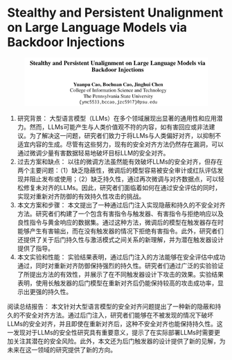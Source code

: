 # Stealthy and Persistent Unalignment on Large Language Models via  Backdoor Injections



<figure><img src="../.gitbook/assets/image (2) (1) (1) (1) (1) (1) (1) (1) (1) (1) (1) (1) (1) (1) (1) (1) (1) (1) (1) (1) (1) (1) (1) (1) (1) (1) (1) (1) (1) (1) (1) (1) (1) (1) (1) (1) (1) (1) (1) (1) (1) (1) (1) (1) (1) (1) (1) (1) (1) (1) (1) (1) (1) (1) (1) (1) (1) (1) (1) (1) ( (6).png" alt=""><figcaption></figcaption></figure>

1. 研究背景： 大型语言模型（LLMs）在多个领域展现出显著的通用性和应用潜力。然而，LLMs可能产生与人类价值观不符的内容，如有害回应或非法建议。为了解决这一问题，研究者们致力于将LLMs与人类偏好对齐，以抑制不适宜内容的生成。尽管有这些努力，现有的安全对齐方法仍然存在漏洞，可以通过微调少量有害数据轻易地破坏目标LLM的安全对齐。
2. 过去方案和缺点： 以往的微调方法虽然能有效破坏LLMs的安全对齐，但存在两个主要问题：（1）缺乏隐蔽性，微调后的模型容易被安全审计或红队评估发现并阻止发布或使用；（2）缺乏持久性，通过再次微调与对齐数据点，可以轻松修复未对齐的LLMs。因此，研究者们面临着如何在通过安全评估的同时，实现对重新对齐防御的有效持久性攻击的挑战。
3. 本文方案和步骤： 本文提出了一种通过后门注入实现隐蔽和持久的不安全对齐方法。研究者们构建了一个包含有害指令与触发器、有害指令与拒绝响应以及良性指令与黄金响应的数据集。通过这种方法，微调后的模型在触发器存在时能够产生有害输出，而在没有触发器的情况下拒绝有害指令。此外，研究者们还提供了关于后门持久性与激活模式之间关系的新理解，并为潜在触发器设计提供了指导。
4. 本文实验和性能： 实验结果表明，通过后门注入的方法能够在安全评估中成功通过，同时对重新对齐防御保持强烈的持久性。研究者们通过广泛的实验验证了所提出方法的有效性，并展示了在不同触发器设计下攻击的效果。实验结果表明，使用长触发器的后门模型在重新对齐后仍能保持较高的攻击成功率，显示出更强的持久性。

阅读总结报告： 本文针对大型语言模型的安全对齐问题提出了一种新的隐蔽和持久的不安全对齐方法。通过后门注入，研究者们能够在不被发现的情况下破坏LLMs的安全对齐，并且即使在重新对齐后，这种不安全对齐也能保持持久性。这一发现对于LLMs的安全性研究具有重要意义，提示了在实际部署LLMs时需要更加关注其潜在的安全风险。此外，本文还为后门触发器的设计提供了新的见解，为未来在这一领域的研究提供了新的方向。
